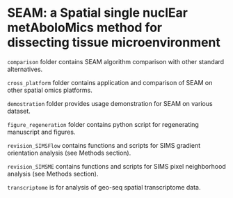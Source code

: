 SEAM: a Spatial single nuclEar metAboloMics method for dissecting tissue microenvironment
===========================================================================

``comparison`` folder contains SEAM algorithm comparison with other standard alternatives. 

``cross_platform`` folder contains application and comparison of SEAM on other spatial omics platforms.

``demostration`` folder provides usage demonstration for SEAM on various dataset.

``figure_regeneration`` folder contains python script for regenerating manuscript and figures.

``revision_SIMSFlow`` contains functions and scripts for SIMS gradient orientation analysis (see Methods section).

``revision_SIMSME`` contains functions and scripts for SIMS pixel neighborhood analysis (see Methods section).

``transcriptome`` is for analysis of geo-seq spatial transcriptome data.



